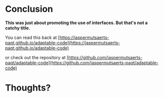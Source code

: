 # Conclusion ##

**This was just about promoting the use of interfaces. But that's not a catchy title.** 


You can read this back at [https://jaspermutsaerts-paqt.github.io/adaptable-code](https://jaspermutsaerts-paqt.github.io/adaptable-code)

or check out the repository at [https://github.com/jaspermutsaerts-paqt/adaptable-code](https://github.com/jaspermutsaerts-paqt/adaptable-code)

# Thoughts?
